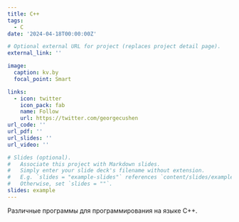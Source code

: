 ```yaml
---
title: C++
tags:
  - C
date: '2024-04-18T00:00:00Z'

# Optional external URL for project (replaces project detail page).
external_link: ''

image:
  caption: kv.by
  focal_point: Smart

links:
  - icon: twitter
    icon_pack: fab
    name: Follow
    url: https://twitter.com/georgecushen
url_code: ''
url_pdf: ''
url_slides: ''
url_video: ''

# Slides (optional).
#   Associate this project with Markdown slides.
#   Simply enter your slide deck's filename without extension.
#   E.g. `slides = "example-slides"` references `content/slides/example-slides.md`.
#   Otherwise, set `slides = ""`.
slides: example
---
```


Различные программы для программирования на языке С++.
